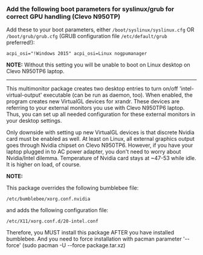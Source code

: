 ### Add the following boot parameters for syslinux/grub for correct GPU handling (Clevo N950TP)

Add these to your boot parameters, either `/boot/syslinux/syslinux.cfg` OR `/boot/grub/grub.cfg` (GRUB configuration file `/etc/default/grub` preferred!):

```
acpi_osi="!Windows 2015" acpi_osi=Linux nogpumanager
```

**NOTE:** Without this setting you will be unable to boot on Linux desktop on Clevo N950TP6 laptop.

-------------------------

This multimonitor package creates two desktop entries to turn on/off 'intel-virtual-output' executable (can be run as daemon, too). When enabled, the program creates new VirtualGL devices for xrandr. These devices are referring to your external monitors you use with Clevo N950TP6 laptop. Thus, you can set up all needed configuration for these external monitors in your desktop settings.

Only downside with setting up new VirtualGL devices is that discrete Nvidia card must be enabled as well. At least on Linux, all external graphics output goes through Nvidia chipset on Clevo N950TP6. However, if you have your laptop plugged in to AC power adapter, you don't need to worry about Nvidia/Intel dilemma. Temperature of Nvidia card stays at ~47-53 while idle. It is higher on load, of course.

**NOTE:**

This package overrides the following bumblebee file:

```
/etc/bumblebee/xorg.conf.nvidia
```

and adds the following configuration file:

```
/etc/X11/xorg.conf.d/20-intel.conf
```

Therefore, you MUST install this package AFTER you have installed bumblebee. And you need to force installation with pacman parameter '--force' (sudo pacman -U --force package.tar.xz)
